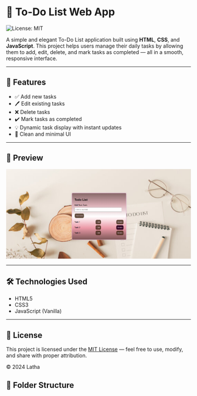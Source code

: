 
 # 📝 To-Do List Web App

 ![License: MIT](https://img.shields.io/badge/License-MIT-blue.svg)

A simple and elegant To-Do List application built using **HTML**, **CSS**, and **JavaScript**. This project helps users manage their daily tasks by allowing them to add, edit, delete, and mark tasks as completed — all in a smooth, responsive interface.

---

## 🚀 Features

- ✅ Add new tasks
- 🖊️ Edit existing tasks
- ❌ Delete tasks
- ✔️ Mark tasks as completed
- 💡 Dynamic task display with instant updates
- 🎯 Clean and minimal UI

---

## 📸 Preview

![To-Do List Screenshot](<Screenshot (113)-1.png>) <!-- Replace with your image file or GitHub-hosted image -->

---

## 🛠️ Technologies Used

- HTML5  
- CSS3  
- JavaScript (Vanilla)

---

## 📜 License

This project is licensed under the [MIT License](LICENSE) — feel free to use, modify, and share with proper attribution.

© 2024 Latha


## 📂 Folder Structure


